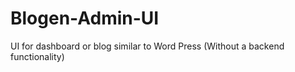 # Blogen-Admin-UI

UI for dashboard or blog similar to Word Press (Without a backend functionality)

